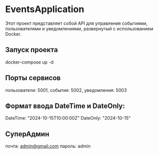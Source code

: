 # EventsApplication

Этот проект представляет собой API для управления событиями, пользователями и уведомлениями, развернутый с использованием Docker.

## Запуск проекта

docker-compose up -d

## Порты сервисов

пользователи: 5001,
события: 5002,
уведомления: 5003

## Формат ввода DateTime и DateOnly:

DateTime: "2024-10-15T10:00:00Z"
DateOnly: "2024-10-15"

## СуперАдмин

почта: admin@gmail.com
пароль: admin
